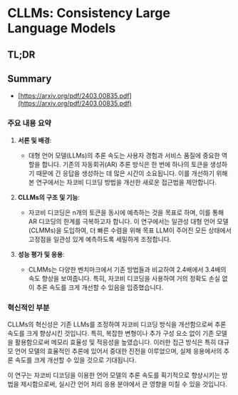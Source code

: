 # CLLMs: Consistency Large Language Models
## TL;DR
## Summary
- [https://arxiv.org/pdf/2403.00835.pdf](https://arxiv.org/pdf/2403.00835.pdf)

### 주요 내용 요약

1. **서론 및 배경**:
   - 대형 언어 모델(LLMs)의 추론 속도는 사용자 경험과 서비스 품질에 중요한 역할을 합니다. 기존의 자동회귀(AR) 추론 방식은 한 번에 하나의 토큰을 생성하기 때문에 긴 응답을 생성하는 데 많은 시간이 소요됩니다. 이를 개선하기 위해 본 연구에서는 자코비 디코딩 방법을 개선한 새로운 접근법을 제안합니다.

2. **CLLMs의 구조 및 기능**:
   - 자코비 디코딩은 n개의 토큰을 동시에 예측하는 것을 목표로 하며, 이를 통해 AR 디코딩의 한계를 극복하고자 합니다. 이 연구에서는 일관성 대형 언어 모델(CLMMs)을 도입하여, 더 빠른 수렴을 위해 목표 LLM이 주어진 모든 상태에서 고정점을 일관성 있게 예측하도록 세밀하게 조정합니다.

3. **성능 평가 및 응용**:
   - CLMMs는 다양한 벤치마크에서 기존 방법들과 비교하여 2.4배에서 3.4배의 속도 향상을 보여줍니다. 특히, 자코비 디코딩을 사용하여 거의 정확도 손실 없이 추론 속도를 크게 개선할 수 있음을 입증했습니다.

### 혁신적인 부분
CLLMs의 혁신성은 기존 LLMs를 조정하여 자코비 디코딩 방식을 개선함으로써 추론 속도를 크게 향상시킨 것입니다. 특히, 복잡한 변형이나 추가 구성 요소 없이 기존 모델을 활용함으로써 메모리 효율성 및 적응성을 높였습니다. 이러한 접근 방식은 특히 대규모 언어 모델의 효율적인 추론에 있어서 중대한 진전을 이루었으며, 실제 응용에서의 추론 속도를 크게 개선할 수 있을 것으로 기대됩니다.

이 연구는 자코비 디코딩을 이용한 언어 모델의 추론 속도를 획기적으로 향상시키는 방법을 제시함으로써, 실시간 언어 처리 응용 분야에서 큰 영향을 미칠 수 있을 것입니다.